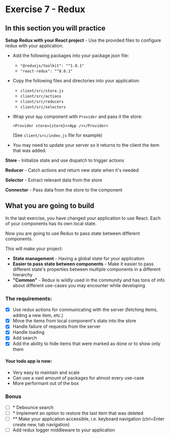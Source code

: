 # Exercise 7 - Redux

## In this section you will practice

**Setup Redux with your React project** - Use the provided files to configure redux with your application.

- Add the following packages into your package.json file:
  - `"@reduxjs/toolkit": "^1.8.1"`
  - `"react-redux": "^8.0.1"`
- Copy the following files and directories into your application:
  - `client/src/store.js`
  - `client/src/actions`
  - `client/src/reducers`
  - `client/src/selectors`
- Wrap your `App` component with `Provider` and pass it the store:

  `<Provider store={store}><App /></Provider>`

  (See `client/src/index.js` file for example)

- You may need to update your server so it returns to the client the item that was added.

**Store** - Initialize state and use dispatch to trigger actions

**Reducer** - Catch actions and return new state when it's needed

**Selector** - Extract relevant data from the store

**Connector** - Pass data from the store to the component

## What you are going to build

In the last exercise, you have changed your application to use React. Each of your components has its own local state.

Now you are going to use Redux to pass state between different components.

This will make your project:

- **State management** - Having a global state for your application
- **Easier to pass state between components** - Make it easier to pass different state's properties between multiple components in a different hierarchy
- **"Common"** - Redux is wildly used in the community and has tons of info about different use-cases you may encounter while developing

### The requirements:

- [x] Use redux actions for communicating with the server (fetching items, adding a new item, etc.)
- [x] Move the items from local component's state into the store
- [x] Handle failure of requests from the server
- [x] Handle loading
- [x] Add search
- [x] Add the ability to hide items that were marked as done or to show only them

#### Your todo app is now:

- Very easy to maintain and scale
- Can use a vast amount of packages for almost every use-case
- More performant out of the box

### Bonus

- [ ] \* Debounce search
- [ ] \* Implement an option to restore the last item that was deleted
- [ ] \*\* Make your application accessible, i.e. keyboard navigation (ctrl+Enter create new, tab navigation)
- [ ] Add redux logger middleware to your application
